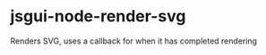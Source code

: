 jsgui-node-render-svg
=====================

Renders SVG, uses a callback for when it has completed rendering